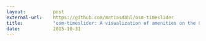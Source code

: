 ```yaml
---
layout:          post
external-url:    https://github.com/matiasdahl/osm-timeslider
title:           "osm-timeslider: A visualization of amenities on the OpenStreetMap"
date:            2015-10-31
---
```





